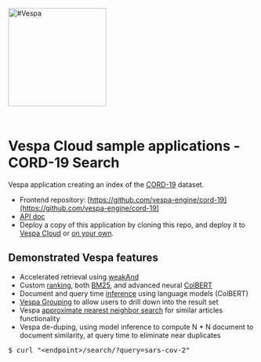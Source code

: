 <!-- Copyright Vespa.ai. Licensed under the terms of the Apache 2.0 license. See LICENSE in the project root. -->

<picture>
  <source media="(prefers-color-scheme: dark)" srcset="https://assets.vespa.ai/logos/Vespa-logo-green-RGB.svg">
  <source media="(prefers-color-scheme: light)" srcset="https://assets.vespa.ai/logos/Vespa-logo-dark-RGB.svg">
  <img alt="#Vespa" width="200" src="https://assets.vespa.ai/logos/Vespa-logo-dark-RGB.svg" style="margin-bottom: 25px;">
</picture>

# Vespa Cloud sample applications - CORD-19 Search

Vespa application creating an index of the [CORD-19](https://allenai.org/data/cord-19) dataset.

* Frontend repository: [https://github.com/vespa-engine/cord-19](https://github.com/vespa-engine/cord-19)
* [API doc](https://github.com/vespa-engine/cord-19/blob/master/cord-19-queries.md)
* Deploy a copy of this application by cloning this repo, and deploy it to 
  [Vespa Cloud](https://cloud.vespa.ai/) or [on your own](experiment-yourself.md).

## Demonstrated Vespa features


* Accelerated retrieval using [weakAnd](https://docs.vespa.ai/en/using-wand-with-vespa.html)
* Custom [ranking](https://docs.vespa.ai/en/ranking.html), both [BM25](https://docs.vespa.ai/en/reference/bm25.html), and advanced neural [ColBERT](https://blog.vespa.ai/pretrained-transformer-language-models-for-search-part-3/)
* Document and query time [inference](https://docs.vespa.ai/en/stateless-model-evaluation.html) using language models (ColBERT)
* [Vespa Grouping](https://docs.vespa.ai/en/grouping) to allow users to drill down into the result set 
* Vespa [approximate nearest neighbor search](https://docs.vespa.ai/en/approximate-nn-hnsw.html) for similar articles functionality
* Vespa de-duping, using model inference to compute N * N document to document similarity, at query time to eliminate near duplicates


<pre data-test="exec" data-test-assert-contains='"totalCount":1'>
$ curl "&lt;endpoint&gt;/search/?query=sars-cov-2"
</pre>
